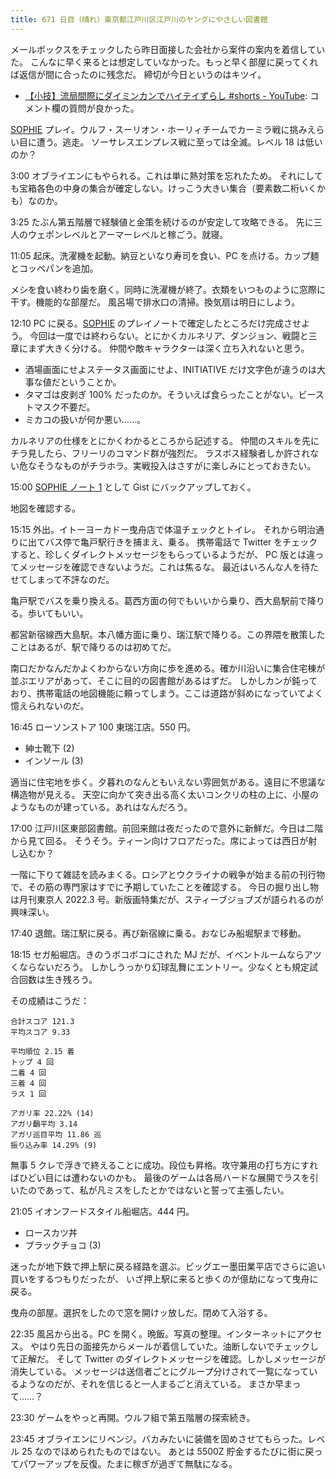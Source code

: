 ```yaml
---
title: 671 日目（晴れ）東京都江戸川区江戸川のヤングにやさしい図書館
---
```


メールボックスをチェックしたら昨日面接した会社から案件の案内を着信していた。
こんなに早く来るとは想定していなかった。もっと早く部屋に戻ってくれば返信が間に合ったのに残念だ。
締切が今日というのはキツイ。

* [【小技】流局間際にダイミンカンでハイテイずらし &#x23;shorts - YouTube](https://www.youtube.com/watch?v=lslBWErGKAc):
  コメント欄の質問が良かった。

[SOPHIE][dtp22] プレイ。ウルフ・スーリオン・ホーリィチームでカーミラ戦に挑みえらい目に遭う。逃走。
ソーサレスエンプレス戦に至っては全滅。レベル 18 は低いのか？

3:00 オブライエンにもやられる。これは単に熱対策を忘れたため。
それにしても宝箱各色の中身の集合が確定しない。けっこう大きい集合（要素数二桁いくかも）なのか。

3:25 たぶん第五階層で経験値と金策を続けるのが安定して攻略できる。
先に三人のウェポンレベルとアーマーレベルと稼ごう。就寝。

11:05 起床。洗濯機を起動。納豆といなり寿司を食い、PC を点ける。カップ麺とコッペパンを追加。

メシを食い終わり歯を磨く。同時に洗濯機が終了。衣類をいつものように窓際に干す。機能的な部屋だ。
風呂場で排水口の清掃。換気扇は明日にしよう。

12:10 PC に戻る。[SOPHIE][dtp22] のプレイノートで確定したところだけ完成させよう。
今回は一度では終わらない。とにかくカルネリア、ダンジョン、戦闘と三章にまず大きく分ける。
仲間や敵キャラクターは深く立ち入れないと思う。

* 酒場画面にせよステータス画面にせよ、INITIATIVE だけ文字色が違うのは大事な値だということか。
* タマゴは皮剥ぎ 100% だったのか。そういえば食らったことがない。ビーストマスク不要だ。
* ミカコの扱いが何か悪い……。

カルネリアの仕様をとにかくわかるところから記述する。
仲間のスキルを先にチラ見したら、フリーリのコマンド群が強烈だ。
ラスボス経験者しか許されない危なそうなものがチラホラ。実戦投入はさすがに楽しみにとっておきたい。

15:00 [SOPHIE ノート 1](https://gist.github.com/showa-yojyo/27694123585d53c0c35b5578dfd4afef) として Gist にバックアップしておく。

地図を確認する。

15:15 外出。イトーヨーカドー曳舟店で体温チェックとトイレ。
それから明治通りに出てバス停で亀戸駅行きを捕まえ、乗る。
携帯電話で Twitter をチェックすると、珍しくダイレクトメッセージをもらっているようだが、
PC 版とは違ってメッセージを確認できないようだ。これは焦るな。
最近はいろんな人を待たせてしまって不評なのだ。

亀戸駅でバスを乗り換える。葛西方面の何でもいいから乗り、西大島駅前で降りる。歩いてもいい。

都営新宿線西大島駅。本八幡方面に乗り、瑞江駅で降りる。この界隈を散策したことはあるが、駅で降りるのは初めてだ。

南口だかなんだかよくわからない方向に歩を進める。確か川沿いに集合住宅棟が並ぶエリアがあって、そこに目的の図書館があるはずだ。
しかしカンが鈍っており、携帯電話の地図機能に頼ってしまう。ここは道路が斜めになっていてよく憶えられないのだ。

16:45 ローソンストア 100 東瑞江店。550 円。

* 紳士靴下 (2)
* インソール (3)

適当に住宅地を歩く。夕暮れのなんともいえない雰囲気がある。遠目に不思議な構造物が見える。
天空に向かて突き出る高く太いコンクリの柱の上に、小屋のようなものが建っている。あれはなんだろう。

17:00 江戸川区東部図書館。前回来館は夜だったので意外に新鮮だ。今日は二階から見て回る。
そうそう。ティーン向けフロアだった。席によっては西日が射し込むか？

一階に下りて雑誌を読みまくる。ロシアとウクライナの戦争が始まる前の刊行物で、その筋の専門家はすでに予期していたことを確認する。
今日の掘り出し物は月刊東京人 2022.3 号。新版画特集だが、スティーブジョブズが語られるのが興味深い。

17:40 退館。瑞江駅に戻る。再び新宿線に乗る。おなじみ船堀駅まで移動。

18:15 セガ船堀店。きのうボコボコにされた MJ だが、イベントルームならアツくならないだろう。
しかしうっかり幻球乱舞にエントリー。少なくとも規定試合回数は生き残ろう。

その成績はこうだ：

```text
合計スコア 121.3
平均スコア 9.33

平均順位 2.15 着
トップ 4 回
二着 4 回
三着 4 回
ラス 1 回

アガリ率 22.22% (14)
アガリ飜平均 3.14
アガリ巡目平均 11.86 巡
振り込み率 14.29% (9)
```

無事 5 クレで浮きで終えることに成功。段位も昇格。攻守兼用の打ち方にすればひどい目には遭わないのかも。
最後のゲームは各局ハードな展開でラスを引いたのであって、私が凡ミスをしたとかではないと誓って主張したい。

21:05 イオンフードスタイル船堀店。444 円。

* ロースカツ丼
* ブラックチョコ (3)

迷ったが地下鉄で押上駅に戻る経路を選ぶ。ビッグエー墨田業平店でさらに追い買いをするつもりだったが、
いざ押上駅に来ると歩くのが億劫になって曳舟に戻る。

曳舟の部屋。選択をしたので窓を開けッ放しだ。閉めて入浴する。

22:35 風呂から出る。PC を開く。晩飯。写真の整理。インターネットにアクセス。
やはり先日の面接先からメールが着信していた。油断しないでチェックして正解だ。
そして Twitter のダイレクトメッセージを確認。しかしメッセージが消失している。
メッセージは送信者ごとにグループ分けされて一覧になっているようなのだが、それを信じると一人まるごと消えている。
まさか早まって……？

23:30 ゲームをやっと再開。ウルフ組で第五階層の探索続き。

23:45 オブライエンにリベンジ。バカみたいに装備を固めさせてもらった。レベル 25 なのでほめられたものではない。
あとは 5500Z 貯金するたびに街に戻ってパワーアップを反復。たまに稼ぎが過ぎて無駄になる。

[dtp22]: https://wodifes.net/game/show/469
